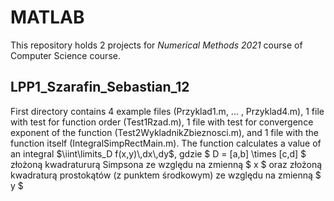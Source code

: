 # MATLAB

This repository holds 2 projects for *Numerical Methods 2021* course of Computer Science course.  

## LPP1_Szarafin_Sebastian_12

First directory contains 4 example files (Przyklad1.m, ... , Przyklad4.m), 1 file with test for function order (Test1Rzad.m), 1 file with test for convergence exponent of the function (Test2WykladnikZbieznosci.m), and 1 file with the function itself (IntegralSimpRectMain.m). The function calculates a value of an integral $\iint\limits_D f(x,y)\,dx\,dy$, gdzie $ D = [a,b] \times [c,d] $ złożoną kwadratururą Simpsona ze względu na zmienną $ x $ oraz złożoną kwadraturą prostokątów (z punktem środkowym) ze względu na zmienną $ y $

